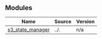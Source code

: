 <!-- BEGIN_TF_DOCS -->


## Modules

| Name | Source | Version |
|------|--------|---------|
| <a name="module_s3_state_manager"></a> [s3\_state\_manager](#module\_s3\_state\_manager) | ../. | n/a |
<!-- END_TF_DOCS -->